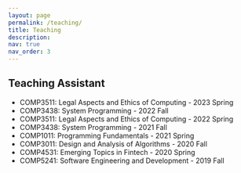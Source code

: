 ```yaml
---
layout: page
permalink: /teaching/
title: Teaching
description: 
nav: true
nav_order: 3
---
```


## Teaching Assistant

* COMP3511: Legal Aspects and Ethics of Computing - 2023 Spring
* COMP3438: System Programming - 2022 Fall
* COMP3511: Legal Aspects and Ethics of Computing - 2022 Spring
* COMP3438: System Programming - 2021 Fall
* COMP1011: Programming Fundamentals - 2021 Spring
* COMP3011: Design and Analysis of Algorithms - 2020 Fall
* COMP4531: Emerging Topics in Fintech - 2020 Spring
* COMP5241: Software Engineering and Development - 2019 Fall